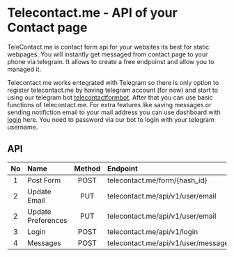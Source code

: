 # Telecontact.me - API of your Contact page

TeleContact.me is contact form api for your websites its best for static webpages.
You will instantly get messaged from contact page to your phone via telegram. It allows to create a free endpoinst and allow you to managed it.

Telecontact me works entegrated with Telegram so there is only option to register telecontact.me by having telegram account (for now) and start to using our telegram bot [telecontactformbot](https://telegram.me/telecontactformbot). After that you can use basic functions of telecontact.me. For extra features like saving messages or sending notifiction email to your mail address you can use dashboard with [login](https://telecontact.me/login) here. You need to password via our bot to login with your telegram username.

## API

|No| Name | Method | Endpoint | Explanation |
|:----:|:----|:------:|:--------|:-------------|
|1|Post Form|POST|telecontact.me/form/{hash_id}|             |
|2|Update Email|PUT|telecontact.me/api/v1/user/email|             |
|2|Update Preferences|PUT|telecontact.me/api/v1/user/email|             |
|3|Login|POST|telecontact.me/api/v1/login|             |
|4|Messages|POST|telecontact.me/api/v1/user/messages|             |